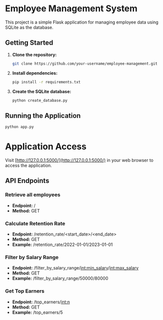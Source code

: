 # Employee Management System

This project is a simple Flask application for managing employee data using SQLite as the database.

## Getting Started

1. **Clone the repository:**

    ```bash
    git clone https://github.com/your-username/employee-management.git
    ```

2. **Install dependencies:**

    ```bash
    pip install -r requirements.txt
    ```

3. **Create the SQLite database:**

    ```bash
    python create_database.py
    ```

## Running the Application

```bash
python app.py

```
# Application Access

Visit [http://127.0.0.1:5000/](http://127.0.0.1:5000/) in your web browser to access the application.

## API Endpoints

### Retrieve all employees
- **Endpoint:** /
- **Method:** GET

### Calculate Retention Rate
- **Endpoint:** /retention_rate/<start_date>/<end_date>
- **Method:** GET
- **Example:** /retention_rate/2022-01-01/2023-01-01

### Filter by Salary Range
- **Endpoint:** /filter_by_salary_range/<int:min_salary>/<int:max_salary>
- **Method:** GET
- **Example:** /filter_by_salary_range/50000/80000

### Get Top Earners
- **Endpoint:** /top_earners/<int:n>
- **Method:** GET
- **Example:** /top_earners/5
